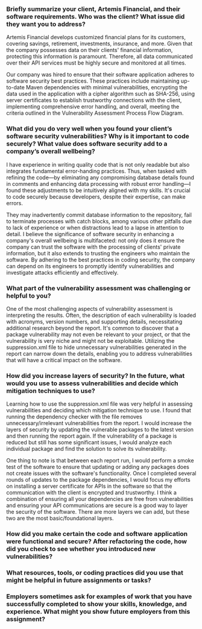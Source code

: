 ### Briefly summarize your client, Artemis Financial, and their software requirements. Who was the client? What issue did they want you to address?

Artemis Financial develops customized financial plans for its customers, covering savings, retirement, investments, insurance, and more. Given that the company possesses data on their clients' financial information, protecting this information is paramount. Therefore, all data communicated over their API services must be highly secure and monitored at all times.

Our company was hired to ensure that their software application adheres to software security best practices. These practices include maintaining up-to-date Maven dependencies with minimal vulnerabilities, encrypting the data used in the application with a cipher algorithm such as SHA-256, using server certificates to establish trustworthy connections with the client, implementing comprehensive error handling, and overall, meeting the criteria outlined in the Vulnerability Assessment Process Flow Diagram.

### What did you do very well when you found your client’s software security vulnerabilities? Why is it important to code securely? What value does software security add to a company’s overall wellbeing?

I have experience in writing quality code that is not only readable but also integrates fundamental error-handing practices. Thus, when tasked with refining the code—by eliminating any compromising database details found in comments and enhancing data processing with robust error handling—I found these adjustments to be intuitively aligned with my skills. It's crucial to code securely because developers, despite their expertise, can make errors.

They may inadvertently commit database information to the repository, fail to terminate processes with catch blocks, among various other pitfalls due to lack of experience or when distractions lead to a lapse in attention to detail. I believe the significance of software security in enhancing a company's overall wellbeing is multifaceted: not only does it ensure the company can trust the software with the processing of clients' private information, but it also extends to trusting the engineers who maintain the software. By adhering to the best practices in coding security, the company can depend on its engineers to promptly identify vulnerabilities and investigate attacks efficiently and effectively.

### What part of the vulnerability assessment was challenging or helpful to you?

One of the most challenging aspects of vulnerability assessment is interpreting the results. Often, the description of each vulnerability is loaded with acronyms, version numbers, and supporting details, necessitating additional research beyond the report. It's common to discover that a package vulnerability may not even be relevant to your project, or that the vulnerability is very niche and might not be exploitable. Utilizing the suppression.xml file to hide unnecessary vulnerabilities generated in the report can narrow down the details, enabling you to address vulnerabilities that will have a critical impact on the software.

### How did you increase layers of security? In the future, what would you use to assess vulnerabilities and decide which mitigation techniques to use?

Learning how to use the suppression.xml file was very helpful in assessing vulnerabilities and deciding which mitigation technique to use. I found that running the dependency checker with the file removes unnecessary/irrelevant vulnerabilities from the report. I would increase the layers of security by updating the vulnerable packages to the latest version and then running the report again. If the vulnerability of a package is reduced but still has some significant issues, I would analyze each individual package and find the solution to solve its vulnerability.

One thing to note is that between each report run, I would perform a smoke test of the software to ensure that updating or adding any packages does not create issues with the software's functionality. Once I completed several rounds of updates to the package dependencies, I would focus my efforts on installing a server certificate for APIs in the software so that the communication with the client is encrypted and trustworthy. I think a combination of ensuring all your dependencies are free from vulnerabilities and ensuring your API communications are secure is a good way to layer the security of the software. There are more layers we can add, but these two are the most basic/foundational layers.

### How did you make certain the code and software application were functional and secure? After refactoring the code, how did you check to see whether you introduced new vulnerabilities?

### What resources, tools, or coding practices did you use that might be helpful in future assignments or tasks?

### Employers sometimes ask for examples of work that you have successfully completed to show your skills, knowledge, and experience. What might you show future employers from this assignment?
